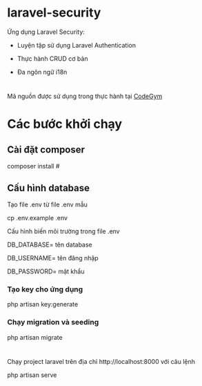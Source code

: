 # laravel-security
Ứng dụng Laravel Security: 

- Luyện tập sử dụng Laravel Authentication

- Thực hành CRUD cơ bản

- Đa ngôn ngữ i18n

#
Mã nguồn được sử dụng trong thực hành tại <a href="https://codegym.vn">CodeGym</a>

#
<h1>Các bước khởi chạy</h1>
<h2>Cài đặt composer</h2>
composer install
#
<h2>Cấu hình database</h2>
Tạo file .env từ file .env mẫu

cp .env.example .env

Cấu hình biến môi trường trong file .env

DB_DATABASE= tên database

DB_USERNAME= tên đăng nhập
 
DB_PASSWORD= mật khẩu

<h3>Tạo key cho ứng dụng</h3>

php artisan key:generate

<h3>Chạy migration và seeding</h3>

php artisan migrate

#
Chạy project laravel trên địa chỉ http://localhost:8000 với câu lệnh

php artisan serve
#
